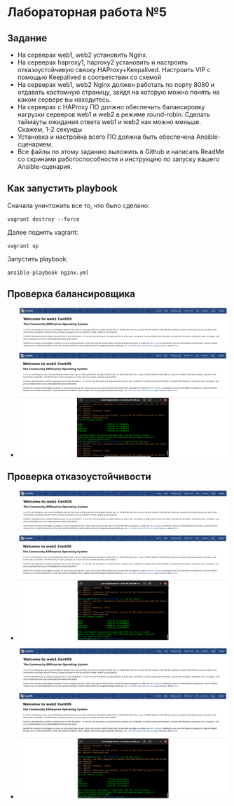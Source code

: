 # Лабораторная работа №5

## Задание

 + На серверах web1, web2 установить Nginx.
 + На серверах haproxy1, haproxy2 установить и настроить отказоустойчивую связку HAProxy+Keepalived. Настроить VIP с помощью Keepalived в соответствии со схемой
 + На серверах web1, web2 Nginx должен работать по порту 8080 и отдавать кастомную страницу, зайдя на которую можно понять на каком сервере вы находитесь.
 + На серверах с HAProxy ПО должно обеспечить балансировку нагрузки серверов web1 и web2 в режиме round-robin. Сделать таймауты ожидания ответа web1 и web2 как можно меньше. Скажем, 1-2 секунды
 + Установка и настройка всего ПО должна быть обеспечена Ansible-сценарием.
 + Все файлы по этому заданию выложить в Github и написать ReadMe со скринами работоспособности и инструкцию по запуску вашего Ansible-сценария.

## Как запустить playbook

Сначала уничтожить все то, что было сделано:

````
vagrant destroy --force
````

Далее поднять vagrant:
````
vagrant up
````

Запустить playbook:

````
ansible-playbook nginx.yml 
````

## Проверка балансировщика
+ ![всё прекрасно](https://github.com/naaastyazharkova/Operating-System/blob/lab-05/lab5_os/pictures/ha1%2B2.png)


## Проверка отказоустойчивости
+ ![отключен haproxy1](https://github.com/naaastyazharkova/Operating-System/blob/lab-05/lab5_os/pictures/ha2.png)

+ ![отключен haproxy2](https://github.com/naaastyazharkova/Operating-System/blob/lab-05/lab5_os/pictures/ha1.png)